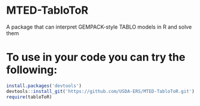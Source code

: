 # MTED-TabloToR
A package that can interpret GEMPACK-style TABLO models in R and solve them

# To use in your code you can try the following: 
```R
install.packages('devtools')
devtools::install_git('https://github.com/USDA-ERS/MTED-TabloToR.git')
require(tabloToR)
```
